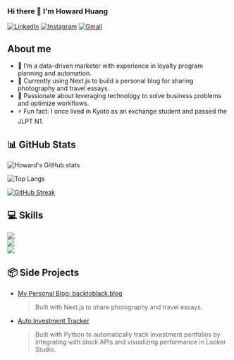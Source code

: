 ### Hi there 👋 I'm Howard Huang
<!--
**blackhuang0121/blackhuang0121** is a ✨ _special_ ✨ repository because its `README.md` (this file) appears on your GitHub profile.

Here are some ideas to get you started:

- 🔭 I’m currently working on ...
- 🌱 I’m currently learning ...
- 👯 I’m looking to collaborate on ...
- 🤔 I’m looking for help with ...
- 💬 Ask me about ...
- 📫 How to reach me: ...
- 😄 Pronouns: ...
- ⚡ Fun fact: ...
-->

[![LinkedIn](https://img.shields.io/badge/LinkedIn-blue?logo=linkedin)](https://www.linkedin.com/in/chihaohuang/)
[![Instagram](https://img.shields.io/badge/Instagram-E4405F?logo=instagram&logoColor=white)](https://www.instagram.com/blackhuang.jpg/)
[![Gmail](https://img.shields.io/badge/Gmail-D14836?logo=gmail&logoColor=white)](mailto:huhu76543212001@gmail.com)

## About me
- 🎯 I’m a data-driven marketer with experience in loyalty program planning and automation.
- 🌱 Currently using Next.js to build a personal blog for sharing photography and travel essays.
- 🚀 Passionate about leveraging technology to solve business problems and optimize workflows.
- ⚡ Fun fact:  I once lived in Kyoto as an exchange student and passed the JLPT N1.

## 📊 GitHub Stats
![Howard's GitHub stats](https://github-readme-stats.vercel.app/api?username=blackhuang0121&show_icons=true&theme=react)

![Top Langs](https://github-readme-stats.vercel.app/api/top-langs/?username=blackhuang0121&layout=compact&theme=react)

[![GitHub Streak](https://streak-stats.demolab.com/?user=blackhuang0121&theme=react)](https://git.io/streak-stats)


## 💻 Skills
<div align="left">
  <img src="https://skillicons.dev/icons?i=js,nextjs,nodejs,react,npm&theme=light" /><br>
  <img src="https://skillicons.dev/icons?i=md,html,css,vercel,git&theme=light" /><br>
  <img src="https://skillicons.dev/icons?i=vscode,github,figma,ai,ps&theme=light" />
</div>

<!-- [![My Skills](https://skillicons.dev/icons?i=js,nextjs,nodejs,py,html,css,md,git,github,vscode,vercel,figma,ai,react,npm,&theme=light)](https://skillicons.dev)
 -->

## 📦 Side Projects
- [My Personal Blog: backtoblack.blog](https://backtoblackblog.vercel.app/)
  > Built with Next.js to share photography and travel essays.
- [Auto Investment Tracker](https://github.com/blackhuang0121/auto-gsheet-bot)  
  > Built with Python to automatically track investment portfolios by integrating with stock APIs and visualizing performance in Looker Studio.
